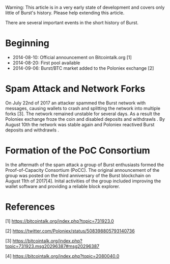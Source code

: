 Warning: This article is in a very early state of development and covers only little of Burst's history. Please help extending this article.

There are several important events in the short history of Burst.

Beginning
=========

-   2014-08-10: Official announcement on Bitcointalk.org [1]
-   2014-08-20: First pool available
-   2014-09-06: Burst/BTC market added to the Poloniex exchange [2]

Spam Attack and Network Forks
=============================

On July 22nd of 2017 an attacker spammed the Burst network with messages, causing wallets to crash and splitting the network into multiple forks [3]. The network remained unstable for several days. As a result the Poloniex exchange froze the coin and disabled deposits and withdrawls . By August 10th the network was stable again and Poloniex reactived Burst deposits and withdrawls .

Formation of the PoC Consortium
===============================

In the aftermath of the spam attack a group of Burst enthusiasts formed the Proof-of-Capacity Consortium (PoCC). The original announcement of the group was posted on the third anniversary of the Burst blockchain on August 11th of 2017[4]. Inital activities of the group included improving the wallet software and providing a reliable block explorer.

References
==========

<references />

[1] <https://bitcointalk.org/index.php?topic=731923.0>

[2] <https://twitter.com/Poloniex/status/508398805793140736>

[3] <https://bitcointalk.org/index.php?topic=731923.msg20296387#msg20296387>

[4] <https://bitcointalk.org/index.php?topic=2080040.0>
